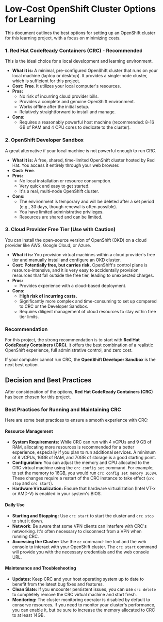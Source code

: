 # Low-Cost OpenShift Cluster Options for Learning

This document outlines the best options for setting up an OpenShift cluster for this learning project, with a focus on minimizing costs.

### 1. Red Hat CodeReady Containers (CRC) - Recommended

This is the ideal choice for a local development and learning environment.

*   **What it is:** A minimal, pre-configured OpenShift cluster that runs on your local machine (laptop or desktop). It provides a single-node cluster, which is sufficient for this project.
*   **Cost:** **Free**. It utilizes your local computer's resources.
*   **Pros:**
    *   No risk of incurring cloud provider bills.
    *   Provides a complete and genuine OpenShift environment.
    *   Works offline after the initial setup.
    *   Relatively straightforward to install and manage.
*   **Cons:**
    *   Requires a reasonably powerful host machine (recommended: 8-16 GB of RAM and 4 CPU cores to dedicate to the cluster).

### 2. OpenShift Developer Sandbox

A great alternative if your local machine is not powerful enough to run CRC.

*   **What it is:** A free, shared, time-limited OpenShift cluster hosted by Red Hat. You access it entirely through your web browser.
*   **Cost:** **Free**.
*   **Pros:**
    *   No local installation or resource consumption.
    *   Very quick and easy to get started.
    *   It's a real, multi-node OpenShift cluster.
*   **Cons:**
    *   The environment is temporary and will be deleted after a set period (e.g., 30 days, though renewal is often possible).
    *   You have limited administrative privileges.
    *   Resources are shared and can be limited.

### 3. Cloud Provider Free Tier (Use with Caution)

You can install the open-source version of OpenShift (OKD) on a cloud provider like AWS, Google Cloud, or Azure.

*   **What it is:** You provision virtual machines within a cloud provider's free tier and manually install and configure an OKD cluster.
*   **Cost:** **Potentially free, but carries risk.** OpenShift's control plane is resource-intensive, and it is very easy to accidentally provision resources that fall outside the free tier, leading to unexpected charges.
*   **Pros:**
    *   Provides experience with a cloud-based deployment.
*   **Cons:**
    *   **High risk of incurring costs.**
    *   Significantly more complex and time-consuming to set up compared to CRC or the Developer Sandbox.
    *   Requires diligent management of cloud resources to stay within free tier limits.

### Recommendation

For this project, the strong recommendation is to start with **Red Hat CodeReady Containers (CRC)**. It offers the best combination of a realistic OpenShift experience, full administrative control, and zero cost.

If your computer cannot run CRC, the **OpenShift Developer Sandbox** is the next best option.

## Decision and Best Practices

After consideration of the options, **Red Hat CodeReady Containers (CRC)** has been chosen for this project.

### Best Practices for Running and Maintaining CRC

Here are some best practices to ensure a smooth experience with CRC:

#### Resource Management

*   **System Requirements:** While CRC can run with 4 vCPUs and 9 GB of RAM, allocating more resources is recommended for a better experience, especially if you plan to run additional services. A minimum of 8 vCPUs, 16GB of RAM, and 70GB of storage is a good starting point.
*   **Configuration:** You can adjust the memory and CPU allocated to the CRC virtual machine using the `crc config set` command. For example, to set the memory to 16GB, you would run `crc config set memory 16384`. These changes require a restart of the CRC instance to take effect (`crc stop` and `crc start`).
*   **Hardware Virtualization:** Ensure that hardware virtualization (Intel VT-x or AMD-V) is enabled in your system's BIOS.

#### Daily Use

*   **Starting and Stopping:** Use `crc start` to start the cluster and `crc stop` to shut it down.
*   **Network:** Be aware that some VPN clients can interfere with CRC's networking. It's often necessary to disconnect from a VPN when running CRC.
*   **Accessing the Cluster:** Use the `oc` command-line tool and the web console to interact with your OpenShift cluster. The `crc start` command will provide you with the necessary credentials and the web console URL.

#### Maintenance and Troubleshooting

*   **Updates:** Keep CRC and your host operating system up to date to benefit from the latest bug fixes and features.
*   **Clean Slate:** If you encounter persistent issues, you can use `crc delete` to completely remove the CRC virtual machine and start fresh.
*   **Monitoring:** The cluster monitoring operator is disabled by default to conserve resources. If you need to monitor your cluster's performance, you can enable it, but be sure to increase the memory allocated to CRC to at least 14GB.
